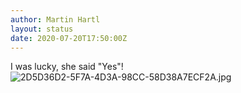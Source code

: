 ```yaml
---
author: Martin Hartl
layout: status
date: 2020-07-20T17:50:00Z
---
```

I was lucky, she said "Yes"!
![2D5D36D2-5F7A-4D3A-98CC-58D38A7ECF2A.jpg](https://raw.githubusercontent.com/hartlco/hartlco.github.io/master/assets/images/2D5D36D2-5F7A-4D3A-98CC-58D38A7ECF2A.jpg)